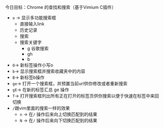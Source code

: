 今日目标：Chrome 的查找和搜索（基于Vimium C插件）

- `o` -> 显示多功能搜索框
   - 直接输入link
   - 历史记录
   - 搜索
   - 搜索关键字
      - g 谷歌搜索
      - gh 
      - b
- `O`-> 新标签操作小写o
- `b`-> 显示搜索框并搜索收藏夹中的内容
- `B`-> 新标签b操作
- `ge`-> 打开一个搜索框，并预置当前url供你修改或者重新搜索
- `gE`-> 在新的标签汇总 ge 操作
- `T`-> 打开搜索框列出所有正在打开的标签页供你搜索以便于快速在标签中来回切换
- `/`跟vim里面的搜索一样的效果
   - `n` -> 在`/` 操作后来向上切换匹配到的结果
   - `N` -> 在`/` 操作后来向下切换匹配到的结果
